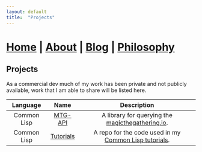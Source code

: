 ```yaml
---
layout: default
title:  "Projects"
---
```


# [Home](index.markdown) | [About](about.markdown) | [Blog](blog.markdown) | [Philosophy](philosophy.markdown)

## Projects

As a commercial dev much of my work has been private and not publicly available, work that I am able to share will be listed here.

| Language    | Name                                                | Description                                                                                                       |
| :---------: | :-------------------------------------------------: | :---------------------------------------------------------------------------------------------------------------: |
| Common Lisp | [MTG-API](https://github.com/nmunro/mtg-api)        | A library for querying the [magicthegathering.io](magicthegathering.io).                                          |
| Common Lisp | [Tutorials](https://github.com/nmunro/cl-tutorials) | A repo for the code used in my [Common Lisp tutorials](https://www.youtube.com/channel/UC1J47RqBfY6VgLUZ5YSYkqw). |
